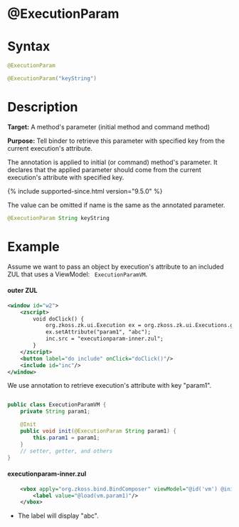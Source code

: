 # @ExecutionParam

Syntax
======

```java
@ExecutionParam

@ExecutionParam("keyString")
```

Description
===========

**Target:** A method's parameter (initial method and command method)

**Purpose:** Tell binder to retrieve this parameter with specified key from the current execution's attribute.

The annotation is applied to initial (or command) method's parameter. It declares that the applied parameter should come from the current execution's attribute with specified key.

{% include supported-since.html version="9.5.0" %}

The value can be omitted if name is the same as the annotated parameter.
```java
@ExecutionParam String keyString
```

Example
=======

Assume we want to pass an object by execution's attribute to an included ZUL that uses a ViewModel: ` ExecutionParamVM`.

#### outer ZUL
```xml
<window id="w2">
    <zscript>
        void doClick() {
            org.zkoss.zk.ui.Execution ex = org.zkoss.zk.ui.Executions.getCurrent();
            ex.setAttribute("param1", "abc");
            inc.src = "executionparam-inner.zul";
        }
    </zscript>
    <button label="do include" onClick="doClick()"/>
    <include id="inc"/>
</window>
```

We use annotation to retrieve execution's attribute with key "param1".

```java

public class ExecutionParamVM {
    private String param1;

    @Init
    public void init(@ExecutionParam String param1) {
        this.param1 = param1;
    }
    // setter, getter, and others
}
```
#### executionparam-inner.zul
```xml
    <vbox apply="org.zkoss.bind.BindComposer" viewModel="@id('vm') @init('foo.ExecutionParamVM')">
        <label value="@load(vm.param1)"/>
    </vbox>
```

-   The label will display "abc".

